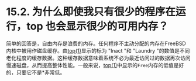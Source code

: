 # 15.2. 为什么即使我只有很少的程序在运行，top 也会显示很少的可用内存？

简单的回答是，自由内存是浪费的内存。任何程序不主动分配的内存在FreeBSD内核中被用作磁盘缓存。由[top(1)](https://www.freebsd.org/cgi/man.cgi?query=top&sektion=1&format=html)显示的标为 "Inact "和 "Laundry "的数值是不同老化程度的缓存数据。这种缓存数据意味着系统不必为最近访问过的数据再次访问慢速磁盘，从而提高整体性能。一般来说，[top(1)](https://www.freebsd.org/cgi/man.cgi?query=top&sektion=1&format=html)中显示的`Free`内存的低值是好的，只要它不是*非常低。
